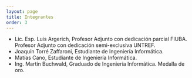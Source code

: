 ```yaml
---
layout: page
title: Integrantes
order: 3
---
```


* Lic. Esp. Luis Argerich, Profesor Adjunto con dedicación parcial FIUBA. Profesor Adjunto con dedicación semi-exclusiva UNTREF.
* Joaquín Torré Zaffaroni, Estudiante de Ingeniería Informática.
* Matías Cano, Estudiante de Ingeniería Informática.
* Ing. Martín Buchwald, Graduado de Ingeniería Informática. Medalla de oro.


